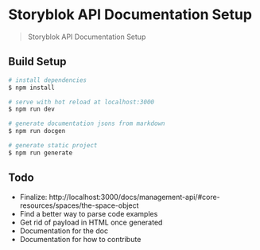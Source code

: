 # Storyblok API Documentation Setup

> Storyblok API Documentation Setup

## Build Setup

``` bash
# install dependencies
$ npm install

# serve with hot reload at localhost:3000
$ npm run dev

# generate documentation jsons from markdown
$ npm run docgen

# generate static project
$ npm run generate
```

## Todo

- Finalize: http://localhost:3000/docs/management-api/#core-resources/spaces/the-space-object
- Find a better way to parse code examples
- Get rid of payload in HTML once generated
- Documentation for the doc
- Documentation for how to contribute 